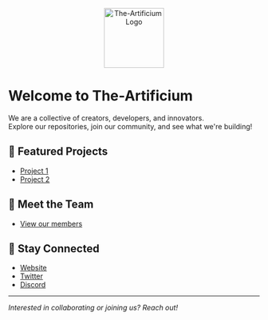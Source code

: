 <p align="center">
  <img src="https://avatars.githubusercontent.com/u/162782545?v=4" width="120" alt="The-Artificium Logo" />
</p>

# Welcome to The-Artificium

We are a collective of creators, developers, and innovators.  
Explore our repositories, join our community, and see what we're building!

## 🚀 Featured Projects
- [Project 1](https://github.com/The-Artificium/project1)
- [Project 2](https://github.com/The-Artificium/project2)

## 👥 Meet the Team
- [View our members](https://github.com/orgs/The-Artificium/people)

## 📣 Stay Connected
- [Website](https://the-artificium.org)
- [Twitter](https://twitter.com/theartificium)
- [Discord](https://discord.gg/theartificium)

---

_Interested in collaborating or joining us? Reach out!_